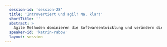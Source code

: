 ```yaml
---
  session-id: 'session-28'
  title: 'Introvertiert und agil? Na, klar!'
  shortTitle: ''
  abstract: >
    Agile Methoden dominieren die Softwareentwicklung und verändern die Unternehmenskultur. Kommunikation und Teamarbeit gelten als wichtige Erfolgsfaktoren, Pair Programming, Daily Meetings und Retrospektiven unterstützen die Arbeit. Welche Auswirkungen haben diese Veränderungen auf Introvertierte? Was heißt überhaupt "introvertiert" und "extrovertiert"? Und was unterscheidet uns? Wo brauchen wir unterschiedliche Settings und wie bekommen wir das am besten hin? Gemeinsam schauen wir unsere Bedürfnisse an und entwerfen ein Arbeitsumfeld, in dem sich alle wiederfinden.
  speaker-id: 'katrin-rabow'
  layout: session
---
```

